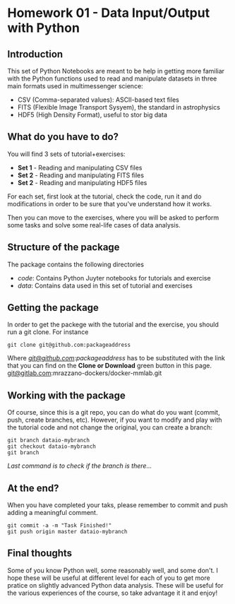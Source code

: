 # Homework 01 - Data Input/Output with Python

## Introduction
This set of Python Notebooks are meant to be help in getting more familiar with the
Python functions used to read and manipulate datasets in three main formats used in multimessenger
science:

* CSV (Comma-separated values): ASCII-based text files
* FITS (Flexible Image Transport Sysyem), the standard in astrophysics
* HDF5 (High Density Format), useful to stor big data


## What do you have to do?
You will find 3 sets of tutorial+exercises:
* **Set 1** - Reading and manipulating CSV files
* **Set 2** - Reading and manipulating FITS files
* **Set 2** - Reading and manipulating HDF5 files

For each set, first look at the tutorial, check the code, run it and do modifications in order to be sure that you've understand how it works.

Then you can move to the exercises, where you will be asked to perform some tasks and solve some
real-life cases of data analysis.

## Structure of the package
The package contains the following directories

* *code*: Contains Python Juyter notebooks for tutorials and exercise
* *data*: Contains data used in this set of tutorial and exercises

## Getting the package
In order to get the packege with the tutorial and the exercise, you should run a git clone.
For instance 
```
git clone git@github.com:packageaddress
```
Where *git@github.com:packageaddress* has to be substituted with the link that you can find on the **Clone or Download** green button in this page.
git@gitlab.com:mrazzano-dockers/docker-mmlab.git

## Working with the package
Of course, since this is a git repo, you can do what do you want (commit, push, create branches, etc).
However, if you want to modify and play with the tutorial code and not change the original, you can create a branch:
```
git branch dataio-mybranch
git checkout dataio-mybranch
git branch 
```
*Last command is to check if the branch is there...*


## At the end?
When you have completed your taks, please remember to commit and push adding a meaningful comment.
```
git commit -a -m "Task Finished!" 
git push origin master dataio-mybranch
```

## Final thoughts
Some of you know Python well, some reasonably well, and some don't.
I hope these will be useful at different level for each of you to get more pratice on slightly advanced Python data analysis. These will be useful for the various experiences of the course, so take advantage it it and enjoy!



